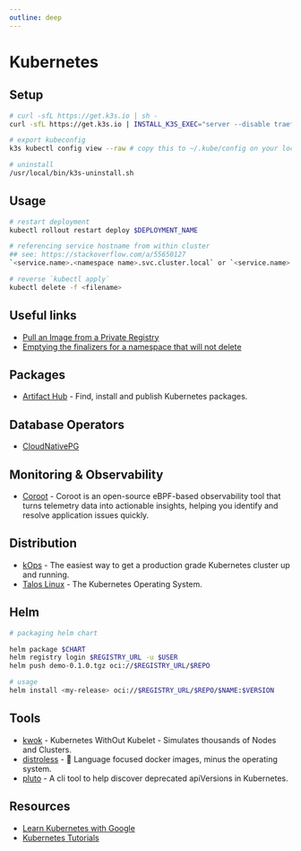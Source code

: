 ```yaml
---
outline: deep
---
```


# Kubernetes

## Setup

```bash
# curl -sfL https://get.k3s.io | sh -
curl -sfL https://get.k3s.io | INSTALL_K3S_EXEC="server --disable traefik" sh # so it frees up port 80 and 443

# export kubeconfig
k3s kubectl config view --raw # copy this to ~/.kube/config on your local machine

# uninstall
/usr/local/bin/k3s-uninstall.sh
```

## Usage

```bash
# restart deployment
kubectl rollout restart deploy $DEPLOYMENT_NAME

# referencing service hostname from within cluster
## see: https://stackoverflow.com/a/55650127
`<service.name>.<namespace name>.svc.cluster.local` or `<service.name>.<namespace name>`

# reverse `kubectl apply`
kubectl delete -f <filename>
```

## Useful links

- [Pull an Image from a Private Registry](https://kubernetes.io/docs/tasks/configure-pod-container/pull-image-private-registry/)
- [Emptying the finalizers for a namespace that will not delete](https://fabianlee.org/2022/03/08/kubernetes-emptying-the-finalizers-for-a-namespace-that-will-not-delete/)

## Packages

- [Artifact Hub](https://artifacthub.io/) - Find, install and publish Kubernetes packages.

## Database Operators

- [CloudNativePG](https://github.com/cloudnative-pg/cloudnative-pg)

## Monitoring & Observability

- [Coroot](https://github.com/coroot/coroot) - Coroot is an open-source eBPF-based observability tool that turns telemetry data into actionable insights, helping you identify and resolve application issues quickly.

## Distribution

- [kOps](https://github.com/kubernetes/kops) - The easiest way to get a production grade Kubernetes cluster up and running.
- [Talos Linux](https://www.talos.dev/) - The Kubernetes Operating System.

## Helm

```bash
# packaging helm chart

helm package $CHART
helm registry login $REGISTRY_URL -u $USER
helm push demo-0.1.0.tgz oci://$REGISTRY_URL/$REPO

# usage
helm install <my-release> oci://$REGISTRY_URL/$REPO/$NAME:$VERSION
```

## Tools

- [kwok](https://github.com/kubernetes-sigs/kwok/) - Kubernetes WithOut Kubelet - Simulates thousands of Nodes and Clusters.
- [distroless](https://github.com/GoogleContainerTools/distroless) - 🥑 Language focused docker images, minus the operating system.
- [pluto](https://github.com/FairwindsOps/pluto) - A cli tool to help discover deprecated apiVersions in Kubernetes.

## Resources

- [Learn Kubernetes with Google](https://learnkubernetes.withgoogle.com/)
- [Kubernetes Tutorials](https://kubernetes.io/docs/tutorials/)
